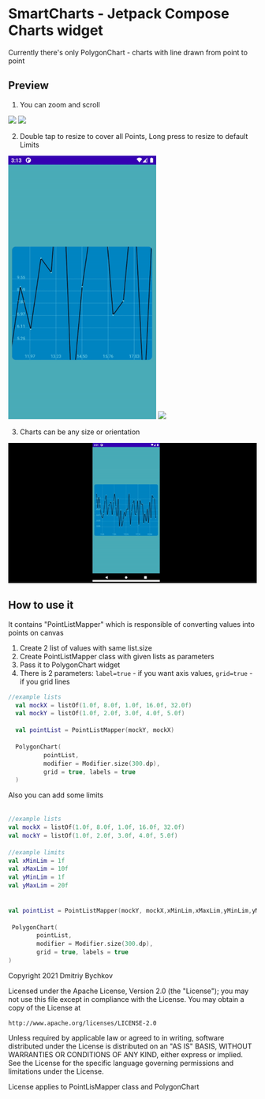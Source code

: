 # SmartCharts - Jetpack Compose Charts widget
 
 Currently there's only PolygonChart - charts with line drawn from point to point
 
 ## Preview
  1. You can zoom and scroll


  <img src="/zoom.gif" width="300"> <img src="/scroll.gif" width="300">
  
  
  2. Double tap to resize to cover all Points, Long press to resize to default Limits
 
 <img src="/dbltap.gif" width="300"> <img src="/longPress.gif" width="300">

  3. Charts can be any size or orientation
 
 <img src="/resize.gif">


 ## How to use it
 
  It contains "PointListMapper" which is responsible of converting values into points on canvas
  
  
 1. Create 2 list of values with same list.size
 2. Create PointListMapper class with given lists as parameters
 3. Pass it to PolygonChart widget
 4. There is 2 parameters: `label=true`  - if you want axis values, `grid=true` - if you grid lines
 
 ```kotlin
 //example lists
   val mockX = listOf(1.0f, 8.0f, 1.0f, 16.0f, 32.0f)
   val mockY = listOf(1.0f, 2.0f, 3.0f, 4.0f, 5.0f)
   
   val pointList = PointListMapper(mockY, mockX)
   
   PolygonChart(
           pointList,
           modifier = Modifier.size(300.dp),
           grid = true, labels = true
   )        
 ```
 
 Also you can add some limits
 
   ```kotlin
 
 //example lists
  val mockX = listOf(1.0f, 8.0f, 1.0f, 16.0f, 32.0f)
  val mockY = listOf(1.0f, 2.0f, 3.0f, 4.0f, 5.0f)
   
  //example limits 
  val xMinLim = 1f
  val xMaxLim = 10f
  val yMinLim = 1f
  val yMaxLim = 20f
   
   
   val pointList = PointListMapper(mockY, mockX,xMinLim,xMaxLim,yMinLim,yMaxLim)

    PolygonChart(
           pointList,
           modifier = Modifier.size(300.dp),
           grid = true, labels = true
   ) 
 ```
 
 
 
 Copyright 2021 Dmitriy Bychkov

Licensed under the Apache License, Version 2.0 (the "License");
you may not use this file except in compliance with the License.
You may obtain a copy of the License at

    http://www.apache.org/licenses/LICENSE-2.0

Unless required by applicable law or agreed to in writing, software
distributed under the License is distributed on an "AS IS" BASIS,
WITHOUT WARRANTIES OR CONDITIONS OF ANY KIND, either express or implied.
See the License for the specific language governing permissions and
limitations under the License.
 
License applies to PointLisMapper class and PolygonChart
 

